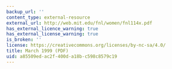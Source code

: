 ```yaml
---
backup_url: ''
content_type: external-resource
external_url: http://web.mit.edu/fnl/women/fnl114x.pdf
has_external_licence_warning: true
has_external_license_warning: true
is_broken: ''
license: https://creativecommons.org/licenses/by-nc-sa/4.0/
title: March 1999 (PDF)
uid: a85509ed-ac2f-400d-a18b-c598c8579c19
---
```

